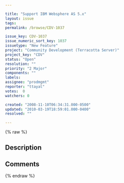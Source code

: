 ```yaml
---

title: "Support IBM Websphere AS 5.x"
layout: issue
tags: 
permalink: /browse/CDV-1037

issue_key: CDV-1037
issue_numeric_sort_key: 1037
issuetype: "New Feature"
project: "Community Development (Terracotta Server)"
project_key: "CDV"
status: "Open"
resolution: ""
priority: "2 Major"
components: ""
labels: 
assignee: "prodmgmt"
reporter: "ttayal"
votes:  0
watchers: 0

created: "2008-11-10T06:34:31.000-0500"
updated: "2010-03-19T18:59:01.000-0400"
resolved: ""

---
```




{% raw %}



## Description

<div markdown="1" class="description">



</div>

## Comments



{% endraw %}
